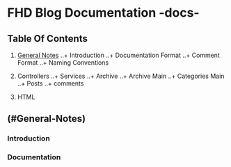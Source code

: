# FHD Blog Documentation -docs-

## Table Of Contents

1. [General Notes](#General-Notes)
    ..+ Introduction
    ..+ Documentation Format
    ..+ Comment Format
    ..+ Naming Conventions

2. Controllers
    ..+ Services
    ..+ Archive
    ..+ Archive Main
    ..+ Categories Main
    ..+ Posts
    ..+ comments

3. HTML


## (#General-Notes)

### Introduction

### Documentation
